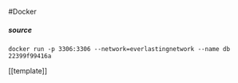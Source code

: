 #Docker 
##### source
```docker
docker run -p 3306:3306 --network=everlastingnetwork --name db 22399f99416a

```
[[template]]